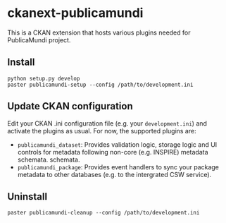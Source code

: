 ckanext-publicamundi
====================

This is a CKAN extension that hosts various plugins needed for PublicaMundi project.

Install
-------

    python setup.py develop
    paster publicamundi-setup --config /path/to/development.ini

Update CKAN configuration
-------------------------

Edit your CKAN .ini configuration file (e.g. your `development.ini`) and activate the
plugins as usual. For now, the supported plugins are:

 * `publicamundi_dataset`: Provides validation logic, storage logic and UI controls for metadata following non-core (e.g. INSPIRE) metadata schemata.
  schemata.
 * `publicamundi_package`: Provides event handlers to sync your package metadata to other
    databases (e.g. to the intergrated CSW service).

Uninstall
---------

    paster publicamundi-cleanup --config /path/to/development.ini


